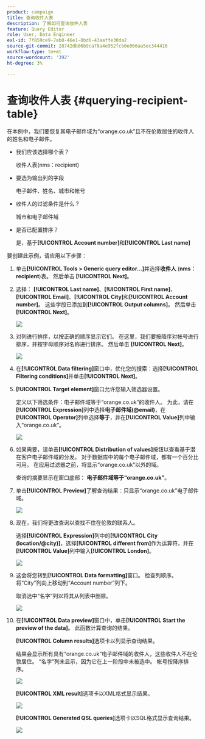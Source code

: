 ```yaml
---
product: campaign
title: 查询收件人表
description: 了解如何查询收件人表
feature: Query Editor
role: User, Data Engineer
exl-id: 7f859ce9-7ab8-46e1-8bd6-43aaffe30da2
source-git-commit: 28742db06b9ca78a4e952fcb0e066aa5ec344416
workflow-type: tm+mt
source-wordcount: '392'
ht-degree: 3%

---
```


# 查询收件人表 {#querying-recipient-table}



在本例中，我们要恢复其电子邮件域为“orange.co.uk”且不在伦敦居住的收件人的姓名和电子邮件。

* 我们应该选择哪个表？

  收件人表(nms：recipient)

* 要选为输出列的字段

  电子邮件、姓名、城市和帐号

* 收件人的过滤条件是什么？

  城市和电子邮件域

* 是否已配置排序？

  是，基于&#x200B;**[!UICONTROL Account number]**&#x200B;和&#x200B;**[!UICONTROL Last name]**

要创建此示例，请应用以下步骤：

1. 单击&#x200B;**[!UICONTROL Tools > Generic query editor...]**&#x200B;并选择&#x200B;**收件人** (**nms：recipient**)表。 然后单击 **[!UICONTROL Next]**。
1. 选择： **[!UICONTROL Last name]**、**[!UICONTROL First name]**、**[!UICONTROL Email]**、**[!UICONTROL City]**&#x200B;和&#x200B;**[!UICONTROL Account number]**。 这些字段已添加到&#x200B;**[!UICONTROL Output columns]**。 然后单击 **[!UICONTROL Next]**。

   ![](assets/query_editor_03.png)

1. 对列进行排序，以按正确的顺序显示它们。 在这里，我们要按降序对帐号进行排序，并按字母顺序对名称进行排序。 然后单击 **[!UICONTROL Next]**。

   ![](assets/query_editor_04.png)

1. 在&#x200B;**[!UICONTROL Data filtering]**&#x200B;窗口中，优化您的搜索：选择&#x200B;**[!UICONTROL Filtering conditions]**&#x200B;并单击&#x200B;**[!UICONTROL Next]**。
1. **[!UICONTROL Target element]**&#x200B;窗口允许您输入筛选器设置。

   定义以下筛选条件：电子邮件域等于“orange.co.uk”的收件人。 为此，请在&#x200B;**[!UICONTROL Expression]**&#x200B;列中选择&#x200B;**电子邮件域(@email)**，在&#x200B;**[!UICONTROL Operator]**&#x200B;列中选择&#x200B;**等于**，并在&#x200B;**[!UICONTROL Value]**&#x200B;列中输入“orange.co.uk”。

   ![](assets/query_editor_05.png)

1. 如果需要，请单击&#x200B;**[!UICONTROL Distribution of values]**&#x200B;按钮以查看基于潜在客户电子邮件域的分发。 对于数据库中的每个电子邮件域，都有一个百分比可用。 在应用过滤器之前，将显示“orange.co.uk”以外的域。

   查询的摘要显示在窗口底部： **电子邮件域等于“orange.co.uk”**。

1. 单击&#x200B;**[!UICONTROL Preview]**&#x200B;了解查询结果：只显示“orange.co.uk”电子邮件域。

   ![](assets/query_editor_nveau_17.png)

1. 现在，我们将更改查询以查找不住在伦敦的联系人。

   选择&#x200B;**[!UICONTROL Expression]**&#x200B;列中的&#x200B;**[!UICONTROL City (location/@city)]**，选择&#x200B;**[!UICONTROL different from]**&#x200B;作为运算符，并在&#x200B;**[!UICONTROL Value]**&#x200B;列中输入&#x200B;**[!UICONTROL London]**。

   ![](assets/query_editor_08.png)

1. 这会将您转到&#x200B;**[!UICONTROL Data formatting]**&#x200B;窗口。 检查列顺序。 将“City”列向上移动到“Account number”列下。

   取消选中“名字”列以将其从列表中删除。

   ![](assets/query_editor_nveau_15.png)

1. 在&#x200B;**[!UICONTROL Data preview]**&#x200B;窗口中，单击&#x200B;**[!UICONTROL Start the preview of the data]**。 此函数计算查询的结果。

   **[!UICONTROL Column results]**&#x200B;选项卡以列显示查询结果。

   结果会显示所有具有“orange.co.uk”电子邮件域的收件人，这些收件人不在伦敦居住。 “名字”列未显示，因为它在上一阶段中未被选中。 帐号按降序排序。

   ![](assets/query_editor_nveau_12.png)

   **[!UICONTROL XML result]**&#x200B;选项卡以XML格式显示结果。

   ![](assets/query_editor_nveau_13.png)

   **[!UICONTROL Generated QSL queries]**&#x200B;选项卡以SQL格式显示查询结果。

   ![](assets/query_editor_nveau_14.png)
